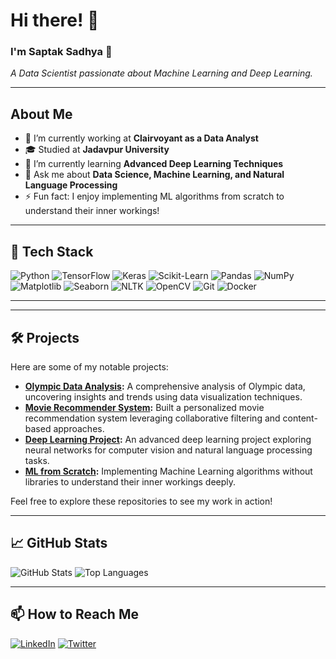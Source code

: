 # Hi there! 👋
### I'm Saptak Sadhya 🚀
_A Data Scientist passionate about Machine Learning and Deep Learning._

---

## About Me
- 🔭 I’m currently working at **Clairvoyant as a Data Analyst**
- 🎓 Studied at **Jadavpur University**
- 🌱 I’m currently learning **Advanced Deep Learning Techniques**
- 💬 Ask me about **Data Science, Machine Learning, and Natural Language Processing**
- ⚡ Fun fact: I enjoy implementing ML algorithms from scratch to understand their inner workings!

---

## 🚀 Tech Stack
![Python](https://img.shields.io/badge/-Python-3776AB?style=flat&logo=python&logoColor=white)
![TensorFlow](https://img.shields.io/badge/-TensorFlow-FF6F00?style=flat&logo=tensorflow&logoColor=white)
![Keras](https://img.shields.io/badge/-Keras-D00000?style=flat&logo=keras&logoColor=white)
![Scikit-Learn](https://img.shields.io/badge/-Scikit--Learn-F7931E?style=flat&logo=scikit-learn&logoColor=white)
![Pandas](https://img.shields.io/badge/-Pandas-150458?style=flat&logo=pandas&logoColor=white)
![NumPy](https://img.shields.io/badge/-NumPy-013243?style=flat&logo=numpy&logoColor=white)
![Matplotlib](https://img.shields.io/badge/-Matplotlib-11557C?style=flat&logo=matplotlib&logoColor=white)
![Seaborn](https://img.shields.io/badge/-Seaborn-3776AB?style=flat&logo=seaborn&logoColor=white)
![NLTK](https://img.shields.io/badge/-NLTK-85EA2D?style=flat&logo=nltk&logoColor=white)
![OpenCV](https://img.shields.io/badge/-OpenCV-5C3EE8?style=flat&logo=opencv&logoColor=white)
![Git](https://img.shields.io/badge/-Git-F05032?style=flat&logo=git&logoColor=white)
![Docker](https://img.shields.io/badge/-Docker-2496ED?style=flat&logo=docker&logoColor=white)

---

---

## 🛠️ Projects
Here are some of my notable projects:

- **[Olympic Data Analysis](https://github.com/sad1998/Olympic-Data-Analysis):** A comprehensive analysis of Olympic data, uncovering insights and trends using data visualization techniques.
- **[Movie Recommender System](https://github.com/sad1998/Movie-Recommender-System):** Built a personalized movie recommendation system leveraging collaborative filtering and content-based approaches.
- **[Deep Learning Project](https://github.com/sad1998/Deep-Learning-Project):** An advanced deep learning project exploring neural networks for computer vision and natural language processing tasks.
- **[ML from Scratch](https://github.com/sad1998/ML-from-scratch):** Implementing Machine Learning algorithms without libraries to understand their inner workings deeply.

Feel free to explore these repositories to see my work in action!

---

## 📈 GitHub Stats
![GitHub Stats](https://github-readme-stats.vercel.app/api?username=sad1998&show_icons=true&theme=radical)
![Top Languages](https://github-readme-stats.vercel.app/api/top-langs/?username=sad1998&layout=compact&theme=radical)

---

## 📫 How to Reach Me
[![LinkedIn](https://img.shields.io/badge/-LinkedIn-0A66C2?style=flat&logo=linkedin&logoColor=white)](https://www.linkedin.com/in/saptaksadhya/)
[![Twitter](https://img.shields.io/badge/-Twitter-1DA1F2?style=flat&logo=twitter&logoColor=white)](https://twitter.com/saptaksadhya)
